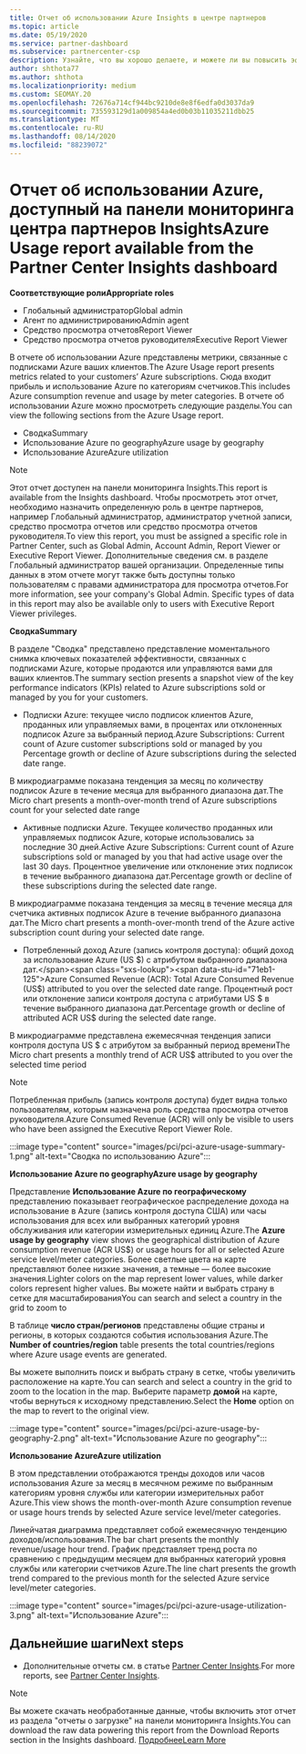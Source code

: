 ```yaml
---
title: Отчет об использовании Azure Insights в центре партнеров
ms.topic: article
ms.date: 05/19/2020
ms.service: partner-dashboard
ms.subservice: partnercenter-csp
description: Узнайте, что вы хорошо делаете, и можете ли вы повысить эффективность использования подписок Azure, которые вы продаете или управляете клиентами.
author: shthota77
ms.author: shthota
ms.localizationpriority: medium
ms.custom: SEOMAY.20
ms.openlocfilehash: 72676a714cf944bc9210de8e8f6edfa0d3037da9
ms.sourcegitcommit: 735593129d1a009854a4ed0b03b11035211dbb25
ms.translationtype: MT
ms.contentlocale: ru-RU
ms.lasthandoff: 08/14/2020
ms.locfileid: "88239072"
---
```

# <a name="azure-usage-report-available-from-the-partner-center-insights-dashboard"></a><span data-ttu-id="71eb1-103">Отчет об использовании Azure, доступный на панели мониторинга центра партнеров Insights</span><span class="sxs-lookup"><span data-stu-id="71eb1-103">Azure Usage report available from the Partner Center Insights dashboard</span></span>

<span data-ttu-id="71eb1-104">**Соответствующие роли**</span><span class="sxs-lookup"><span data-stu-id="71eb1-104">**Appropriate roles**</span></span>
- <span data-ttu-id="71eb1-105">Глобальный администратор</span><span class="sxs-lookup"><span data-stu-id="71eb1-105">Global admin</span></span>
- <span data-ttu-id="71eb1-106">Агент по администрированию</span><span class="sxs-lookup"><span data-stu-id="71eb1-106">Admin agent</span></span>
- <span data-ttu-id="71eb1-107">Средство просмотра отчетов</span><span class="sxs-lookup"><span data-stu-id="71eb1-107">Report Viewer</span></span>
- <span data-ttu-id="71eb1-108">Средство просмотра отчетов руководителя</span><span class="sxs-lookup"><span data-stu-id="71eb1-108">Executive Report Viewer</span></span>

<span data-ttu-id="71eb1-109">В отчете об использовании Azure представлены метрики, связанные с подписками Azure ваших клиентов.</span><span class="sxs-lookup"><span data-stu-id="71eb1-109">The Azure Usage report presents metrics related to your customers’ Azure subscriptions.</span></span> <span data-ttu-id="71eb1-110">Сюда входит прибыль и использование Azure по категориям счетчиков.</span><span class="sxs-lookup"><span data-stu-id="71eb1-110">This includes Azure consumption revenue and usage by meter categories.</span></span> <span data-ttu-id="71eb1-111">В отчете об использовании Azure можно просмотреть следующие разделы.</span><span class="sxs-lookup"><span data-stu-id="71eb1-111">You can view the following sections from the Azure Usage report.</span></span>

- <span data-ttu-id="71eb1-112">Сводка</span><span class="sxs-lookup"><span data-stu-id="71eb1-112">Summary</span></span>
- <span data-ttu-id="71eb1-113">Использование Azure по geography</span><span class="sxs-lookup"><span data-stu-id="71eb1-113">Azure usage by geography</span></span>
- <span data-ttu-id="71eb1-114">Использование Azure</span><span class="sxs-lookup"><span data-stu-id="71eb1-114">Azure utilization</span></span>

 > [!NOTE]
 > <span data-ttu-id="71eb1-115">Этот отчет доступен на панели мониторинга Insights.</span><span class="sxs-lookup"><span data-stu-id="71eb1-115">This report is available from the Insights dashboard.</span></span> <span data-ttu-id="71eb1-116">Чтобы просмотреть этот отчет, необходимо назначить определенную роль в центре партнеров, например Глобальный администратор, администратор учетной записи, средство просмотра отчетов или средство просмотра отчетов руководителя.</span><span class="sxs-lookup"><span data-stu-id="71eb1-116">To view this report, you must be assigned a specific role in Partner Center, such as Global Admin, Account Admin, Report Viewer or Executive Report Viewer.</span></span> <span data-ttu-id="71eb1-117">Дополнительные сведения см. в разделе Глобальный администратор вашей организации. Определенные типы данных в этом отчете могут также быть доступны только пользователям с правами администратора для просмотра отчетов.</span><span class="sxs-lookup"><span data-stu-id="71eb1-117">For more information, see your company's Global Admin. Specific types of data in this report may also be available only to users with Executive Report Viewer privileges.</span></span>

<span data-ttu-id="71eb1-118">**Сводка**</span><span class="sxs-lookup"><span data-stu-id="71eb1-118">**Summary**</span></span>

<span data-ttu-id="71eb1-119">В разделе "Сводка" представлено представление моментального снимка ключевых показателей эффективности, связанных с подписками Azure, которые продаются или управляются вами для ваших клиентов.</span><span class="sxs-lookup"><span data-stu-id="71eb1-119">The summary section presents a snapshot view of the key performance indicators (KPIs) related to Azure subscriptions sold or managed by you for your customers.</span></span>  

- <span data-ttu-id="71eb1-120">Подписки Azure: текущее число подписок клиентов Azure, проданных или управляемых вами, в процентах или отклоненных подписок Azure за выбранный период.</span><span class="sxs-lookup"><span data-stu-id="71eb1-120">Azure Subscriptions: Current count of Azure customer subscriptions sold or managed by you Percentage growth or decline of Azure subscriptions during the selected date range.</span></span>

<span data-ttu-id="71eb1-121">В микродиаграмме показана тенденция за месяц по количеству подписок Azure в течение месяца для выбранного диапазона дат.</span><span class="sxs-lookup"><span data-stu-id="71eb1-121">The Micro chart presents a month-over-month trend of Azure subscriptions count for your selected date range</span></span>
- <span data-ttu-id="71eb1-122">Активные подписки Azure. Текущее количество проданных или управляемых подписок Azure, которые использовались за последние 30 дней.</span><span class="sxs-lookup"><span data-stu-id="71eb1-122">Active Azure Subscriptions: Current count of Azure subscriptions sold or managed by you that had active usage over the last 30 days.</span></span>
<span data-ttu-id="71eb1-123">Процентное увеличение или отклонение этих подписок в течение выбранного диапазона дат.</span><span class="sxs-lookup"><span data-stu-id="71eb1-123">Percentage growth or decline of these subscriptions during the selected date range.</span></span>

<span data-ttu-id="71eb1-124">В микродиаграмме показана тенденция за месяц в течение месяца для счетчика активных подписок Azure в течение выбранного диапазона дат.</span><span class="sxs-lookup"><span data-stu-id="71eb1-124">The Micro chart presents a month-over-month trend of the Azure active subscription count during your selected date range.</span></span>

- <span data-ttu-id="71eb1-125">Потребленный доход Azure (запись контроля доступа): общий доход за использование Azure (US $) с атрибутом выбранного диапазона дат.</span><span class="sxs-lookup"><span data-stu-id="71eb1-125">Azure Consumed Revenue (ACR): Total Azure Consumed Revenue (US$) attributed to you over the selected date range.</span></span>
<span data-ttu-id="71eb1-126">Процентный рост или отклонение записи контроля доступа с атрибутами US $ в течение выбранного диапазона дат.</span><span class="sxs-lookup"><span data-stu-id="71eb1-126">Percentage growth or decline of attributed ACR US$ during the selected date range.</span></span> 

<span data-ttu-id="71eb1-127">В микродиаграмме представлена ежемесячная тенденция записи контроля доступа US $ с атрибутом за выбранный период времени</span><span class="sxs-lookup"><span data-stu-id="71eb1-127">The Micro chart presents a monthly trend of ACR US$ attributed to you over the selected time period</span></span>


> [!NOTE]
 > <span data-ttu-id="71eb1-128">Потребленная прибыль (запись контроля доступа) будет видна только пользователям, которым назначена роль средства просмотра отчетов руководителя.</span><span class="sxs-lookup"><span data-stu-id="71eb1-128">Azure Consumed Revenue (ACR) will only be visible to users who have been assigned the Executive Report Viewer Role.</span></span>

:::image type="content" source="images/pci/pci-azure-usage-summary-1.png" alt-text="Сводка по использованию Azure":::

<span data-ttu-id="71eb1-130">**Использование Azure по geography**</span><span class="sxs-lookup"><span data-stu-id="71eb1-130">**Azure usage by geography**</span></span>

<span data-ttu-id="71eb1-131">Представление **Использование Azure по географическому** представлению показывает географическое распределение дохода на использование в Azure (запись контроля доступа США) или часы использования для всех или выбранных категорий уровня обслуживания или категории измерительных единиц Azure.</span><span class="sxs-lookup"><span data-stu-id="71eb1-131">The **Azure usage by geography** view shows the geographical distribution of Azure consumption revenue (ACR US$) or usage hours for all or selected Azure service level/meter categories.</span></span> <span data-ttu-id="71eb1-132">Более светлые цвета на карте представляют более низкие значения, а темные — более высокие значения.</span><span class="sxs-lookup"><span data-stu-id="71eb1-132">Lighter colors on the map represent lower values, while darker colors represent higher values.</span></span> <span data-ttu-id="71eb1-133">Вы можете найти и выбрать страну в сетке для масштабирования</span><span class="sxs-lookup"><span data-stu-id="71eb1-133">You can search and select a country in the grid to zoom to</span></span> 

<span data-ttu-id="71eb1-134">В таблице **число стран/регионов** представлены общие страны и регионы, в которых создаются события использования Azure.</span><span class="sxs-lookup"><span data-stu-id="71eb1-134">The **Number of countries/region** table presents the total countries/regions where Azure usage events are generated.</span></span>

<span data-ttu-id="71eb1-135">Вы можете выполнить поиск и выбрать страну в сетке, чтобы увеличить расположение на карте.</span><span class="sxs-lookup"><span data-stu-id="71eb1-135">You can search and select a country in the grid to zoom to the location in the map.</span></span> <span data-ttu-id="71eb1-136">Выберите параметр **домой** на карте, чтобы вернуться к исходному представлению.</span><span class="sxs-lookup"><span data-stu-id="71eb1-136">Select the **Home** option on the map to revert to the original view.</span></span>

:::image type="content" source="images/pci/pci-azure-usage-by-geography-2.png" alt-text="Использование Azure по geography":::

<span data-ttu-id="71eb1-138">**Использование Azure**</span><span class="sxs-lookup"><span data-stu-id="71eb1-138">**Azure utilization**</span></span>

<span data-ttu-id="71eb1-139">В этом представлении отображаются тренды доходов или часов использования Azure за месяц в месячном режиме по выбранным категориям уровня службы или категории измерительных работ Azure.</span><span class="sxs-lookup"><span data-stu-id="71eb1-139">This view shows the month-over-month Azure consumption revenue or usage hours trends by selected Azure service level/meter categories.</span></span> 

<span data-ttu-id="71eb1-140">Линейчатая диаграмма представляет собой ежемесячную тенденцию доходов/использования.</span><span class="sxs-lookup"><span data-stu-id="71eb1-140">The bar chart presents the monthly revenue/usage hour trend.</span></span> <span data-ttu-id="71eb1-141">График представляет тренд роста по сравнению с предыдущим месяцем для выбранных категорий уровня службы или категории счетчиков Azure.</span><span class="sxs-lookup"><span data-stu-id="71eb1-141">The line chart presents the growth trend compared to the previous month for the selected Azure service level/meter categories.</span></span>

:::image type="content" source="images/pci/pci-azure-usage-utilization-3.png" alt-text="Использование Azure":::

## <a name="next-steps"></a><span data-ttu-id="71eb1-143">Дальнейшие шаги</span><span class="sxs-lookup"><span data-stu-id="71eb1-143">Next steps</span></span>

- <span data-ttu-id="71eb1-144">Дополнительные отчеты см. в статье [Partner Center Insights](partner-center-insights.md).</span><span class="sxs-lookup"><span data-stu-id="71eb1-144">For more reports, see [Partner Center Insights](partner-center-insights.md).</span></span>

>[!NOTE] 
> <span data-ttu-id="71eb1-145">Вы можете скачать необработанные данные, чтобы включить этот отчет из раздела "отчеты о загрузке" на панели мониторинга Insights.</span><span class="sxs-lookup"><span data-stu-id="71eb1-145">You can download the raw data powering this report from the Download Reports section in the Insights dashboard.</span></span> [<span data-ttu-id="71eb1-146">Подробнее</span><span class="sxs-lookup"><span data-stu-id="71eb1-146">Learn More</span></span>](pci-download-reports.md) 
